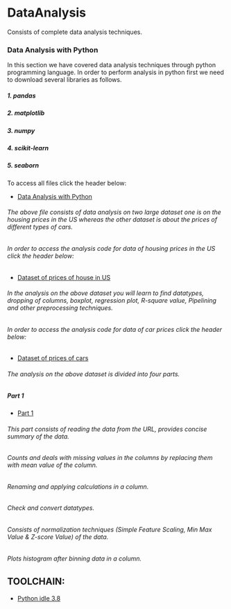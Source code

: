 # DataAnalysis
Consists of complete data analysis techniques.
### Data Analysis with Python
In this section we have covered data analysis techniques through python programming language. In order to perform analysis in python first we need to download several libraries as follows.
##### 1. pandas
##### 2. matplotlib
##### 3. numpy
##### 4. scikit-learn
##### 5. seaborn
To access all files click the header below:
- [Data Analysis with Python](https://github.com/Adeen317/DataAnalysis/tree/main/Data%20Analysis%20wth%20Python)
###### The above file consists of data analysis on two large dataset one is on the housing prices in the US whereas the other dataset is about the prices of different types of cars.
###### In order to access the analysis code for data of housing prices in the US click the header below:
- [Dataset of prices of house in US](https://github.com/Adeen317/DataAnalysis/blob/main/Data%20Analysis%20wth%20Python/Housing%20Dataset%20in%20US/Data_Analysis_on_housing_datasets_USA.py)
###### In the analysis on the above dataset you will learn to find datatypes, dropping of columns, boxplot, regression plot, R-square value, Pipelining and other preprocessing techniques. 
###### In order to access the analysis code for data of car prices click the header below:
- [Dataset of prices of cars](https://github.com/Adeen317/DataAnalysis/tree/main/Data%20Analysis%20wth%20Python/Categorized%20Dataset%20of%20Car%20Price)
###### The analysis on the above dataset is divided into four parts.
##### Part 1
- [Part 1](https://github.com/Adeen317/DataAnalysis/blob/main/Data%20Analysis%20wth%20Python/Categorized%20Dataset%20of%20Car%20Price/Data_Analyst1_2.py)
###### This part consists of reading the data from the URL, provides concise summary of the data.
###### Counts and deals with missing values in the columns by replacing them with mean value of the column.
###### Renaming and applying calculations in a column. 
###### Check and convert datatypes. 
###### Consists of normalization techniques (Simple Feature Scaling, Min Max Value & Z-score Value) of the data.
###### Plots histogram after binning data in a column.

## TOOLCHAIN:
- [Python idle 3.8](https://www.python.org/downloads/release/python-3810/)
